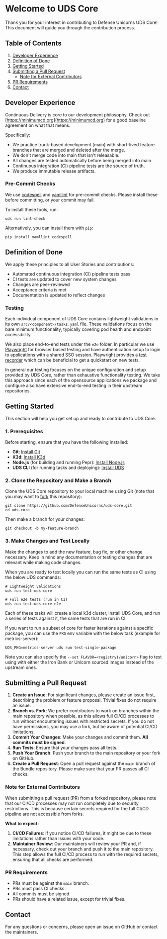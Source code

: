 # Welcome to UDS Core

Thank you for your interest in contributing to Defense Unicorns UDS Core! This document will guide you through the contribution process.

## Table of Contents

1. [Developer Experience](#developer-experience)
2. [Definition of Done](#definition-of-done)
3. [Getting Started](#getting-started)
4. [Submitting a Pull Request](#submitting-a-pull-request)
   - [Note for External Contributors](#note-for-external-contributors)
5. [PR Requirements](#pr-requirements)
6. [Contact](#contact)

## Developer Experience

Continuous Delivery is core to our development philosophy. Check out [https://minimumcd.org](https://minimumcd.org) for a good baseline agreement on what that means.

Specifically:

- We practice trunk-based development (main) with short-lived feature branches that are merged and deleted after the merge.
- We don't merge code into main that isn't releasable.
- All changes are tested automatically before being merged into main.
- Continuous integration (CI) pipeline tests are the source of truth.
- We produce immutable release artifacts.

### Pre-Commit Checks

We use [codespell](https://github.com/codespell-project/codespell) and [yamllint](https://yamllint.readthedocs.io/en/stable/) for pre-commit checks. Please install these before committing, or your commit may fail.

To install these tools, run:

```console
uds run lint-check
```

Alternatively, you can install them with `pip`:

```console
pip install yamllint codespell
```

## Definition of Done

We apply these principles to all User Stories and contributions:

- Automated continuous integration (CI) pipeline tests pass
- CI tests are updated to cover new system changes
- Changes are peer-reviewed
- Acceptance criteria is met
- Documentation is updated to reflect changes

### Testing

Each individual component of UDS Core contains lightweight validations in its own `src/<component>/tasks.yaml` file. These validations focus on the bare minimum functionality, typically covering pod health and endpoint accessibility.

We also place end-to-end tests under the `e2e` folder. In particular we use [Playwright](https://playwright.dev/) for browser based testing and have authentication setup to login to applications with a shared SSO session. Playwright provides a [test recorder](https://playwright.dev/docs/codegen#generate-tests-with-the-playwright-inspector) which can be beneficial to get a quickstart on new tests.

In general our testing focuses on the unique configuration and setup provided by UDS Core, rather than exhaustive functionality testing. We take this approach since each of the opensource applications we package and configure also have extensive end-to-end testing in their upstream repositories.

## Getting Started

This section will help you get set up and ready to contribute to UDS Core.

### 1. Prerequisites

Before starting, ensure that you have the following installed:

- **Git**: [Install Git](https://git-scm.com/book/en/v2/Getting-Started-Installing-Git)
- **K3d**: [Install K3d](https://k3d.io/#installation)
- **Node.js** (for building and running Pepr): [Install Node.js](https://nodejs.org/en/download/)
- **UDS CLI** (for running tasks and deploying): [Install UDS](https://uds.defenseunicorns.com/cli/quickstart-and-usage/)

### 2. Clone the Repository and Make a Branch

Clone the UDS Core repository to your local machine using Git (note that you may want to [fork](https://docs.github.com/en/pull-requests/collaborating-with-pull-requests/working-with-forks/fork-a-repo) this repository):

```console
git clone https://github.com/DefenseUnicorns/uds-core.git
cd uds-core
```

Then make a branch for your changes:

```console
git checkout -b my-feature-branch
```

### 3. Make Changes and Test Locally

Make the changes to add the new feature, bug fix, or other change necessary. Keep in mind any documentation or testing changes that are relevant while making code changes.

When you are ready to test locally you can run the same tests as CI using the below UDS commands:

```console
# Lightweight validations
uds run test-uds-core

# Full e2e tests (run in CI)
uds run test:uds-core-e2e
```

Each of these tasks will create a local k3d cluster, install UDS Core, and run a series of tests against it, the same tests that are run in CI.

If you want to run a subset of core for faster iterations against a specific package, you can use the `PKG` env variable with the below task (example for metrics-server):

```console
UDS_PKG=metrics-server uds run test-single-package
```

Note you can also specify the `--set FLAVOR=<registry1/unicorn>` flag to test using with either the Iron Bank or Unicorn sourced images instead of the upstream ones.

## Submitting a Pull Request

1. **Create an Issue**: For significant changes, please create an issue first, describing the problem or feature proposal. Trivial fixes do not require an issue.
2. **Branch vs. Fork**: We prefer contributors to work on branches within the main repository when possible, as this allows full CI/CD processes to run without encountering issues with restricted secrets. If you do not have permissions, you may use a fork, but be aware of potential CI/CD limitations.
3. **Commit Your Changes**: Make your changes and commit them. **All commits must be signed**.
4. **Run Tests**: Ensure that your changes pass all tests.
5. **Push Your Branch**: Push your branch to the main repository or your fork on GitHub.
6. **Create a Pull Request**: Open a pull request against the `main` branch of the Bundle repository. Please make sure that your PR passes all CI checks.

### Note for External Contributors

When submitting a pull request (PR) from a forked repository, please note that our CI/CD processes may not run completely due to security restrictions. This is because certain secrets required for the full CI/CD pipeline are not accessible from forks. 

**What to expect:**
1. **CI/CD Failures**: If you notice CI/CD failures, it might be due to these limitations rather than issues with your code.
2. **Maintainer Review**: Our maintainers will review your PR and, if necessary, check out your branch and push it to the main repository. This step allows the full CI/CD process to run with the required secrets, ensuring that all checks are performed.

### PR Requirements

* PRs must be against the `main` branch.
* PRs must pass CI checks.
* All commits must be signed.
* PRs should have a related issue, except for trivial fixes.

## Contact

For any questions or concerns, please open an issue on GitHub or contact the maintainers.
